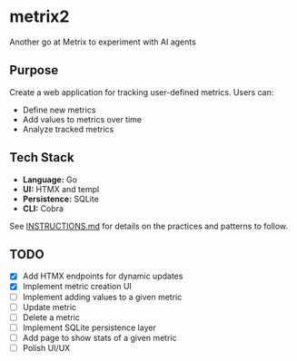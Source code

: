 # metrix2

Another go at Metrix to experiment with AI agents

## Purpose

Create a web application for tracking user-defined metrics. Users can:

- Define new metrics
- Add values to metrics over time
- Analyze tracked metrics

## Tech Stack

- **Language:** Go
- **UI:** HTMX and templ
- **Persistence:** SQLite
- **CLI:** Cobra

See [INSTRUCTIONS.md](INSTRUCTIONS.md) for details on the practices and patterns to follow.

## TODO

- [x] Add HTMX endpoints for dynamic updates
- [x] Implement metric creation UI
- [ ] Implement adding values to a given metric
- [ ] Update metric
- [ ] Delete a metric
- [ ] Implement SQLite persistence layer
- [ ] Add page to show stats of a given metric
- [ ] Polish UI/UX
